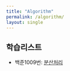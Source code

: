 ```yaml
---
title: "Algorithm"
permalink: /algorithm/
layout: single
---
```


## 학습리스트

- 백준1009번: [분산처리](baekjoon1009/)
